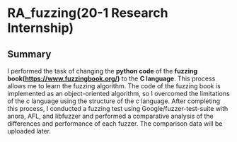 # RA_fuzzing(20-1 Research Internship)

## Summary
I performed the task of changing the **python code** of the **fuzzing book(<https://www.fuzzingbook.org/>)** to the **C language**.
This process allows me to learn the fuzzing algorithm.
The code of the fuzzing book is implemented as an object-oriented algorithm, so I overcomed the limitations of the c language using the structure of the c language.
After completing this process, I conducted a fuzzing test using Google/fuzzer-test-suite with anora, AFL, and libfuzzer and performed a comparative analysis of the differences and performance of each fuzzer.
The comparison data will be uploaded later.
